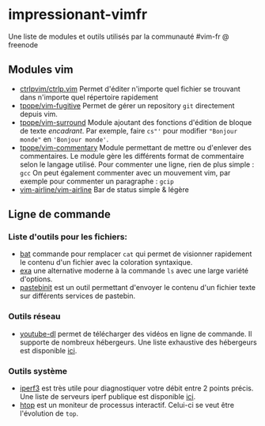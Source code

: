 # impressionant-vimfr
Une liste de modules et outils utilisés par la communauté #vim-fr @ freenode

## Modules vim
 * [ctrlpvim/ctrlp.vim](https://github.com/ctrlpvim/ctrlp.vim) Permet d'éditer n'importe quel fichier se trouvant dans n'importe quel répertoire rapidement
 * [tpope/vim-fugitive](https://github.com/tpope/vim-fugitive) Permet de gérer un repository `git` directement depuis vim.
 * [tpope/vim-surround](https://github.com/tpope/vim-surround) Module ajoutant des fonctions d'édition de bloque de texte _encadrant_.
 Par exemple, faire `cs"'` pour modifier `"Bonjour monde"` en `'Bonjour monde'`.
 * [tpope/vim-commentary](https://github.com/tpope/vim-commentary) Module permettant de mettre ou d'enlever des commentaires.
 Le module gère les différents format de commentaire selon le langage utilisé.
 Pour commenter une ligne, rien de plus simple : `gcc`
 On peut également commenter avec un mouvement vim, par exemple pour commenter un paragraphe : `gcip`
 * [vim-airline/vim-airline](https://github.com/vim-airline/vim-airline) Bar de status simple & légère

## Ligne de commande

### Liste d'outils pour les fichiers:

* [bat](https://github.com/sharkdp/bat) commande pour remplacer `cat` qui permet de visionner rapidement le contenu d'un fichier avec la coloration syntaxique.
* [exa](https://the.exa.website/) une alternative moderne à la commande `ls` avec une large variété d'options.
* [pastebinit](https://github.com/skorokithakis/pastebinit) est un outil permettant d'envoyer le contenu d'un fichier texte sur différents services de pastebin.

### Outils réseau
* [youtube-dl](https://rg3.github.io/youtube-dl/) permet de télécharger des vidéos en ligne de commande. Il supporte de nombreux hébergeurs. Une liste exhaustive des hébergeurs est disponible [ici](https://rg3.github.io/youtube-dl/supportedsites.html).

### Outils système
* [iperf3](https://github.com/esnet/iperf) est très utile pour diagnostiquer votre débit entre 2 points précis. Une liste de serveurs iperf publique est disponible [ici](https://iperf.fr/iperf-servers.php).
* [htop](https://hisham.hm/htop/) est un moniteur de processus interactif. Celui-ci se veut être l'évolution de `top`.
